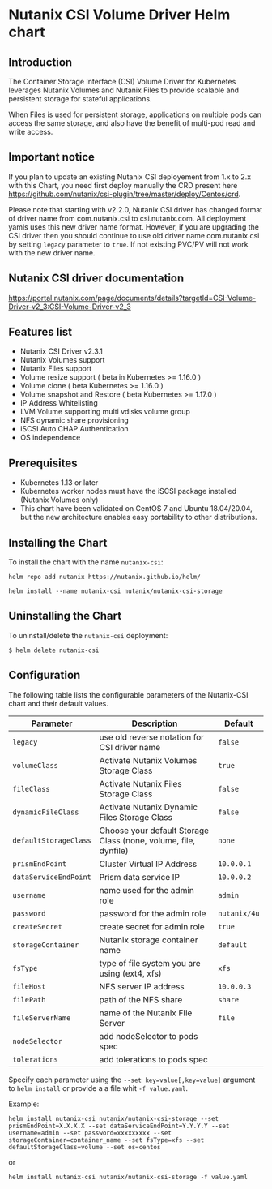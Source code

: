 # Nutanix CSI Volume Driver Helm chart

## Introduction

The Container Storage Interface (CSI) Volume Driver for Kubernetes leverages Nutanix Volumes and Nutanix Files to provide scalable and persistent storage for stateful applications.

When Files is used for persistent storage, applications on multiple pods can access the same storage, and also have the benefit of multi-pod read and write access.

## Important notice

If you plan to update an existing Nutanix CSI deployement from 1.x to 2.x with this Chart, you need first deploy manually the CRD present here https://github.com/nutanix/csi-plugin/tree/master/deploy/Centos/crd.

Please note that starting with v2.2.0, Nutanix CSI driver has changed format of driver name from com.nutanix.csi to csi.nutanix.com. All deployment yamls uses this new driver name format. However, if you are upgrading the CSI driver then you should continue to use old driver name com.nutanix.csi by setting `legacy` parameter to `true`. If not existing PVC/PV will not work with the new driver name.

## Nutanix CSI driver documentation
https://portal.nutanix.com/page/documents/details?targetId=CSI-Volume-Driver-v2_3:CSI-Volume-Driver-v2_3

## Features list

- Nutanix CSI Driver v2.3.1
- Nutanix Volumes support
- Nutanix Files support
- Volume resize support ( beta in Kubernetes >= 1.16.0 )
- Volume clone ( beta Kubernetes >= 1.16.0 )
- Volume snapshot and Restore ( beta Kubernetes >= 1.17.0 )
- IP Address Whitelisting
- LVM Volume supporting multi vdisks volume group
- NFS dynamic share provisioning
- iSCSI Auto CHAP Authentication
- OS independence

## Prerequisites

- Kubernetes 1.13 or later
- Kubernetes worker nodes must have the iSCSI package installed (Nutanix Volumes only)
- This chart have been validated on CentOS 7 and Ubuntu 18.04/20.04, but the new architecture enables easy portability to other distributions.

## Installing the Chart

To install the chart with the name `nutanix-csi`:

```console
helm repo add nutanix https://nutanix.github.io/helm/

helm install --name nutanix-csi nutanix/nutanix-csi-storage
```

## Uninstalling the Chart

To uninstall/delete the `nutanix-csi` deployment:

```console
$ helm delete nutanix-csi
```

## Configuration

The following table lists the configurable parameters of the Nutanix-CSI chart and their default values.

|            Parameter         |                Description             |             Default            |
|------------------------------|----------------------------------------|--------------------------------|
| `legacy`                     | use old reverse notation for CSI driver name | `false` |
| `volumeClass`                | Activate Nutanix Volumes Storage Class | `true` |
| `fileClass`                  | Activate Nutanix Files Storage Class | `false` |
| `dynamicFileClass`           | Activate Nutanix Dynamic Files Storage Class | `false` |
| `defaultStorageClass`        | Choose your default Storage Class (none, volume, file, dynfile) | `none`|
| `prismEndPoint`              | Cluster Virtual IP Address |`10.0.0.1`|
| `dataServiceEndPoint`        | Prism data service IP |`10.0.0.2`|
| `username`                   | name used for the admin role |`admin`|
| `password`                   | password for the admin role |`nutanix/4u`|
| `createSecret`               | create secret for admin role| `true`|
| `storageContainer`           | Nutanix storage container name     | `default`|
| `fsType`                     | type of file system you are using (ext4, xfs)  |`xfs`|
| `fileHost`                   | NFS server IP address | `10.0.0.3`|
| `filePath`                   | path of the NFS share |`share`|
| `fileServerName`             | name of the Nutanix FIle Server | `file`|
| `nodeSelector`               | add nodeSelector to pods spec | |
| `tolerations`                | add tolerations to pods spec |  |

Specify each parameter using the `--set key=value[,key=value]` argument to `helm install` or provide a a file whit `-f value.yaml`.

Example:

```console
helm install nutanix-csi nutanix/nutanix-csi-storage --set prismEndPoint=X.X.X.X --set dataServiceEndPoint=Y.Y.Y.Y --set username=admin --set password=xxxxxxxxx --set storageContainer=container_name --set fsType=xfs --set defaultStorageClass=volume --set os=centos
```

or

```console
helm install nutanix-csi nutanix/nutanix-csi-storage -f value.yaml
```
